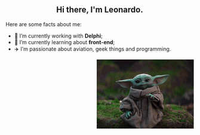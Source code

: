 <h2 align="center">Hi there, I'm Leonardo.</h2>

Here are some facts about me:

- 🔭 I’m currently working with **Delphi**;
- 🌱 I’m currently learning about **front-end**;
- ✈️ I'm passionate about aviation, geek things and programming.
<!--
- 👯 I’m looking to collaborate on ...
- 🤔 I’m looking for help with ...
- 💬 Ask me about ...
- 📫 How to reach me: ...
- 😄 Pronouns: ...
- ⚡ Fun fact: ...
-->
<img src="grogu.gif" width="260px" align="right" style="margin-right:0px">

